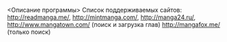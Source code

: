 <Описание программы>
Список поддерживаемых сайтов: http://readmanga.me/, http://mintmanga.com/, http://manga24.ru/, http://www.mangatown.com/ (поиск и загрузка глав)
                              http://mangafox.me/ (только поиск)
